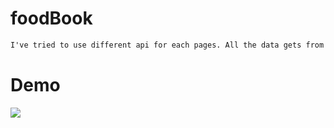 # foodBook
```html
I've tried to use different api for each pages. All the data gets from API services then display on appropriate UI.
```






<h1>Demo</h1>

<img src="https://user-images.githubusercontent.com/79763515/188288544-b07d4a97-eac4-417e-9d2e-5885fa84fd5e.gif"/>

